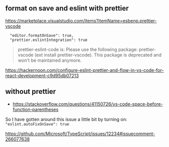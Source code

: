 ## format on save and eslint with prettier

https://marketplace.visualstudio.com/items?itemName=esbenp.prettier-vscode

```
  "editor.formatOnSave": true,
  "prettier.eslintIntegration": true
```

>prettier-eslint-code is: Please use the following package: prettier-vscode (ext install prettier-vscode). This package is deprecated and won't be maintained anymore.

https://hackernoon.com/configure-eslint-prettier-and-flow-in-vs-code-for-react-development-c9d95db07213


## without prettier

- https://stackoverflow.com/questions/41150726/vs-code-space-before-function-parentheses

So I have gotten around this issue a little bit by turning on:
`"eslint.autoFixOnSave": true`

https://github.com/Microsoft/TypeScript/issues/12234#issuecomment-266077638